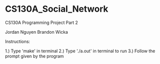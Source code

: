# CS130A_Social_Network
CS130A Programming Project Part 2

Jordan Nguyen
Brandon Wicka

Instructions:

1.) Type 'make' in terminal
2.) Type './a.out' in terminal to run
3.) Follow the prompt given by the program
